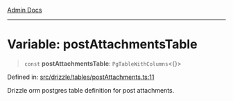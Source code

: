 [Admin Docs](/)

***

# Variable: postAttachmentsTable

> `const` **postAttachmentsTable**: `PgTableWithColumns`\<\{\}\>

Defined in: [src/drizzle/tables/postAttachments.ts:11](https://github.com/syedali237/talawa-api/blob/8be1a1231af103d298d6621405c956dc45d3a73a/src/drizzle/tables/postAttachments.ts#L11)

Drizzle orm postgres table definition for post attachments.

